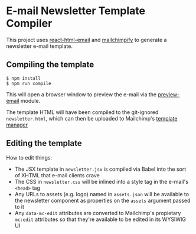 # E-mail Newsletter Template Compiler

This project uses
[react-html-email](https://github.com/chromakode/react-html-email) and
[mailchimpify](https://github.com/Roilan/mailchimpify) to generate a newsletter
e-mail template.

## Compiling the template

```
$ npm install
$ npm run compile
```

This will open a browser window to preview the e-mail via the
[preview-email](https://github.com/niftylettuce/preview-email) module.

The template HTML will have been compiled to the git-ignored `newsletter.html`,
which can then be uploaded to Mailchimp's [template
manager](https://admin.mailchimp.com/templates/create-template/)

## Editing the template

How to edit things:

* The JSX template in `newsletter.jsx` is compiled via Babel into the sort of
  XHTML that e-mail clients crave
* The CSS in `newsletter.css` will be inlined into a style tag in the e-mail's
  `<head>` tag
* Any URLs to assets (e.g. logo) named in `assets.json` will be available to the
  newsletter component as properties on the `assets` argument passed to it
* Any `data-mc-edit` attributes are converted to Mailchimp's propietary
  `mc:edit` attributes so that they're available to be edited in its WYSIWIG UI


